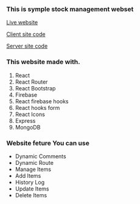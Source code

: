 ### This is symple stock management webset

[Live website](https://books-store-dfd37.web.app/)

[Client site code](https://github.com/ProgrammingHeroWC4/warehouse-management-client-side-dev-nazmulislam)

[Server site code](https://github.com/ProgrammingHeroWC4/warehouse-management-server-side-dev-nazmulislam)

### This website made with.

1. React
2. React Router
3. React Bootstrap
4. Firebase
5. React firebase hooks
6. React hooks form
7. React Icons
8. Express
9. MongoDB

### Website feture You can use

- Dynamic Comments
- Dynamic Route
- Manage Items
- Add Items
- History Log
- Update Items
- Delete Items
